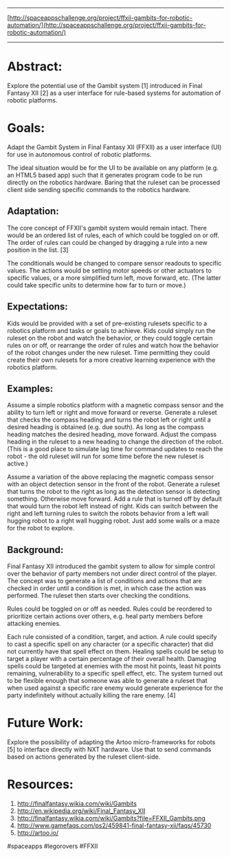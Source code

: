 
- - - - -

[http://spaceappschallenge.org/project/ffxii-gambits-for-robotic-automation/](http://spaceappschallenge.org/project/ffxii-gambits-for-robotic-automation/)

- - - - -

Abstract:
=========

Explore the potential use of the Gambit system [1] introduced in Final Fantasy XII [2] as a user interface for rule-based systems for automation of robotic platforms.


Goals:
======

Adapt the Gambit System in Final Fantasy XII (FFXII) as a user interface (UI) for use in autonomous control of robotic platforms.

The ideal situation would be for the UI to be available on any platform (e.g. an HTML5 based app) such that it generates program code to be run directly on the robotics hardware.  Baring that the ruleset can be processed client side sending specific commands to the robotics hardware.


Adaptation:
-----------

The core concept of FFXII's gambit system would remain intact.  There would be an ordered list of rules, each of which could be toggled on or off.  The order of rules can could be changed by dragging a rule into a new position in the list. [3]

The conditionals would be changed to compare sensor readouts to specific values.  The actions would be setting motor speeds or other actuators to specific values, or a more simplified turn left, move forward, etc.  (The latter could take specific units to determine how far to turn or move.)


Expectations:
-------------

Kids would be provided with a set of pre-existing rulesets specific to a robotics platform and tasks or goals to achieve.  Kids could simply run the ruleset on the robot and watch the behavior, or they could toggle certain rules on or off, or rearrange the order of rules and watch how the behavior of the robot changes under the new ruleset.  Time permitting they could create their own rulesets for a more creative learning experience with the robotics platform.


Examples:
--------

Assume a simple robotics platform with a magnetic compass sensor and the ability to turn left or right and move forward or reverse.  Generate a ruleset that checks the compass heading and turns the robot left or right until a desired heading is obtained (e.g. due south).  As long as the compass heading matches the desired heading, move forward.  Adjust the compass heading in the ruleset to a new heading to change the direction of the robot.  (This is a good place to simulate lag time for command updates to reach the robot - the old ruleset will run for some time before the new ruleset is active.)

Assume a variation of the above replacing the magnetic compass sensor with an object detection sensor in the front of the robot.  Generate a ruleset that turns the robot to the right as long as the detection sensor is detecting something.  Otherwise move forward.  Add a rule that is turned off by default that would turn the robot left instead of right.  Kids can switch between the right and left turning rules to switch the robots behavior from a left wall hugging robot to a right wall hugging robot.  Just add some walls or a maze for the robot to explore.


Background:
-----------

Final Fantasy XII introduced the gambit system to allow for simple control over the behavior of party members not under direct control of the player.  The concept was to generate a list of conditions and actions that are checked in order until a condition is met, in which case the action was performed.  The ruleset then starts over checking the conditions.

Rules could be toggled on or off as needed.  Rules could be reordered to prioritize certain actions over others, e.g. heal party members before attacking enemies.

Each rule consisted of a condition, target, and action.  A rule could specify to cast a specific spell on any character (or a specific character) that did not currently have that spell effect on them.  Healing spells could be setup to target a player with a certain percentage of their overall health.  Damaging spells could be targeted at enemies with the most hit points, least hit points remaining, vulnerability to a specific spell effect, etc.  The system turned out to be flexible enough that someone was able to generate a ruleset that when used against a specific rare enemy would generate experience for the party indefinitely without actually killing the rare enemy. [4]


Future Work:
============

Explore the possibility of adapting the Artoo micro-frameworks for robots [5] to interface directly with NXT hardware.  Use that to send commands based on actions generated by the ruleset client-side.


Resources:
==========

1. http://finalfantasy.wikia.com/wiki/Gambits
2. http://en.wikipedia.org/wiki/Final_Fantasy_XII
3. http://finalfantasy.wikia.com/wiki/Gambits?file=FFXII_Gambits.png
4. http://www.gamefaqs.com/ps2/459841-final-fantasy-xii/faqs/45730
5. http://artoo.io/


\#spaceapps #legorovers #FFXII

